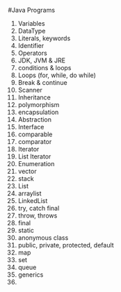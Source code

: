 #Java Programs

1. Variables
2. DataType
3. Literals, keywords
4. Identifier
5. Operators
6. JDK, JVM & JRE
7. conditions & loops
8. Loops (for, while, do while)
9. Break & continue
10. Scanner
11. Inheritance
12. polymorphism
13. encapsulation
14. Abstraction
15. Interface
16. comparable
17. comparator
18. Iterator
19. List Iterator
20. Enumeration
21. vector
22. stack
23. List
24. arraylist
25. LinkedList
26. try, catch final
27. throw, throws
28. final
29. static
30. anonymous class
31. public, private, protected, default
32. map
33. set
34. queue
35. generics
36. 